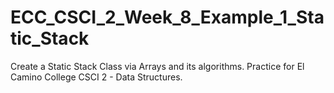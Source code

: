 # ECC_CSCI_2_Week_8_Example_1_Static_Stack
Create a Static Stack Class via Arrays and its algorithms. Practice for El Camino College CSCI 2 - Data Structures.
